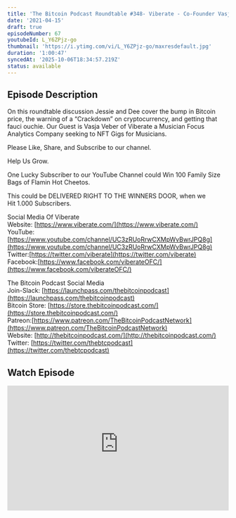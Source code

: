 ```yaml
---
title: 'The Bitcoin Podcast Roundtable #348- Viberate - Co-Founder Vasja Veber'
date: '2021-04-15'
draft: true
episodeNumber: 67
youtubeId: L_Y6ZPjz-go
thumbnail: 'https://i.ytimg.com/vi/L_Y6ZPjz-go/maxresdefault.jpg'
duration: '1:00:47'
syncedAt: '2025-10-06T18:34:57.219Z'
status: available
---
```

## Episode Description

On this roundtable discussion Jessie and Dee cover the bump in Bitcoin price, the warning of a “Crackdown” on cryptocurrency, and getting that fauci ouchie. Our Guest is Vasja Veber of Viberate a Musician Focus Analytics Company seeking to NFT Gigs for Musicians.   
  
Please Like, Share, and Subscribe to our channel.   
  
Help Us Grow.  
  
One Lucky Subscriber to our YouTube Channel could Win 100  Family Size Bags of  Flamin Hot Cheetos.  
  
This could be  DELIVERED RIGHT TO THE WINNERS DOOR, when we   
Hit 1.000 Subscribers.  
   
Social Media Of Viberate  
Website: [https://www.viberate.com/](https://www.viberate.com/)  
YouTube:[https://www.youtube.com/channel/UC3zRUoRrwCXMpWvBwrJPQ8g](https://www.youtube.com/channel/UC3zRUoRrwCXMpWvBwrJPQ8g)  
Twitter:[https://twitter.com/viberate](https://twitter.com/viberate)  
Facebook:[https://www.facebook.com/viberateOFC/](https://www.facebook.com/viberateOFC/)  
  
The Bitcoin Podcast Social Media  
Join-Slack: [https://launchpass.com/thebitcoinpodcast](https://launchpass.com/thebitcoinpodcast)  
Bitcoin Store: [https://store.thebitcoinpodcast.com/](https://store.thebitcoinpodcast.com/)  
Patreon:[https://www.patreon.com/TheBitcoinPodcastNetwork](https://www.patreon.com/TheBitcoinPodcastNetwork)  
Website: [http://thebitcoinpodcast.com/](http://thebitcoinpodcast.com/)  
Twitter: [https://twitter.com/thebtcpodcast](https://twitter.com/thebtcpodcast)

## Watch Episode

<div style="position: relative; padding-bottom: 56.25%; height: 0; overflow: hidden;">
  <iframe
    src="https://www.youtube-nocookie.com/embed/L_Y6ZPjz-go"
    style="position: absolute; top: 0; left: 0; width: 100%; height: 100%;"
    frameborder="0"
    allow="accelerometer; autoplay; clipboard-write; encrypted-media; gyroscope; picture-in-picture"
    allowfullscreen
  ></iframe>
</div>

